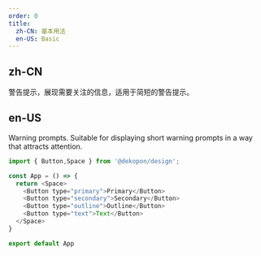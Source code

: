 ```yaml
---
order: 0
title:
  zh-CN: 基本用法
  en-US: Basic
---
```


## zh-CN

警告提示，展现需要关注的信息，适用于简短的警告提示。

## en-US

Warning prompts. Suitable for displaying short warning prompts in a way that attracts attention.

```js
import { Button,Space } from '@dekopon/design';

const App = () => {
  return <Space>
    <Button type="primary">Primary</Button>
    <Button type="secondary">Secondary</Button>
    <Button type="outline">Outline</Button>
    <Button type="text">Text</Button>
  </Space>
}

export default App
```
